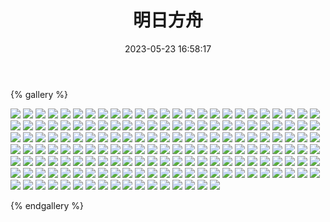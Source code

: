 ﻿---
title: 明日方舟
date: 2023-05-23 16:58:17
comments: false
---

{% gallery %}

![](https://cdn.staticaly.com/gh/1405720461/images@master/Arknights2/-5cb78450a9063e8c.jpg)
![](https://cdn.staticaly.com/gh/1405720461/images@master/Arknights2/10.jpg)
![](https://cdn.staticaly.com/gh/1405720461/images@master/Arknights2/100.jpg)
![](https://cdn.staticaly.com/gh/1405720461/images@master/Arknights2/101.jpg)
![](https://cdn.staticaly.com/gh/1405720461/images@master/Arknights2/105.jpg)
![](https://cdn.staticaly.com/gh/1405720461/images@master/Arknights2/107.jpg)
![](https://cdn.staticaly.com/gh/1405720461/images@master/Arknights2/108.jpg)
![](https://cdn.staticaly.com/gh/1405720461/images@master/Arknights2/109.jpg)
![](https://cdn.staticaly.com/gh/1405720461/images@master/Arknights2/11.jpg)
![](https://cdn.staticaly.com/gh/1405720461/images@master/Arknights2/110.jpg)
![](https://cdn.staticaly.com/gh/1405720461/images@master/Arknights2/111.jpg)
![](https://cdn.staticaly.com/gh/1405720461/images@master/Arknights2/112.jpg)
![](https://cdn.staticaly.com/gh/1405720461/images@master/Arknights2/113.jpg)
![](https://cdn.staticaly.com/gh/1405720461/images@master/Arknights2/114.jpg)
![](https://cdn.staticaly.com/gh/1405720461/images@master/Arknights2/115.jpg)
![](https://cdn.staticaly.com/gh/1405720461/images@master/Arknights2/116.jpg)
![](https://cdn.staticaly.com/gh/1405720461/images@master/Arknights2/12.jpg)
![](https://cdn.staticaly.com/gh/1405720461/images@master/Arknights2/121.jpg)
![](https://cdn.staticaly.com/gh/1405720461/images@master/Arknights2/122.jpg)
![](https://cdn.staticaly.com/gh/1405720461/images@master/Arknights2/123.jpg)
![](https://cdn.staticaly.com/gh/1405720461/images@master/Arknights2/124.jpg)
![](https://cdn.staticaly.com/gh/1405720461/images@master/Arknights2/125.jpg)
![](https://cdn.staticaly.com/gh/1405720461/images@master/Arknights2/126.jpg)
![](https://cdn.staticaly.com/gh/1405720461/images@master/Arknights2/128.jpg)
![](https://cdn.staticaly.com/gh/1405720461/images@master/Arknights2/129.jpg)
![](https://cdn.staticaly.com/gh/1405720461/images@master/Arknights2/13.jpg)
![](https://cdn.staticaly.com/gh/1405720461/images@master/Arknights2/133.jpg)
![](https://cdn.staticaly.com/gh/1405720461/images@master/Arknights2/134.jpg)
![](https://cdn.staticaly.com/gh/1405720461/images@master/Arknights2/135.jpg)
![](https://cdn.staticaly.com/gh/1405720461/images@master/Arknights2/136.jpg)
![](https://cdn.staticaly.com/gh/1405720461/images@master/Arknights2/137.jpg)
![](https://cdn.staticaly.com/gh/1405720461/images@master/Arknights2/138.jpg)
![](https://cdn.staticaly.com/gh/1405720461/images@master/Arknights2/139.jpg)
![](https://cdn.staticaly.com/gh/1405720461/images@master/Arknights2/14.jpg)
![](https://cdn.staticaly.com/gh/1405720461/images@master/Arknights2/140.jpg)
![](https://cdn.staticaly.com/gh/1405720461/images@master/Arknights2/141.jpg)
![](https://cdn.staticaly.com/gh/1405720461/images@master/Arknights2/142.jpg)
![](https://cdn.staticaly.com/gh/1405720461/images@master/Arknights2/143.jpg)
![](https://cdn.staticaly.com/gh/1405720461/images@master/Arknights2/144.jpg)
![](https://cdn.staticaly.com/gh/1405720461/images@master/Arknights2/145.jpg)
![](https://cdn.staticaly.com/gh/1405720461/images@master/Arknights2/146.jpg)
![](https://cdn.staticaly.com/gh/1405720461/images@master/Arknights2/147.jpg)
![](https://cdn.staticaly.com/gh/1405720461/images@master/Arknights2/148.jpg)
![](https://cdn.staticaly.com/gh/1405720461/images@master/Arknights2/149.jpg)
![](https://cdn.staticaly.com/gh/1405720461/images@master/Arknights2/150.jpg)
![](https://cdn.staticaly.com/gh/1405720461/images@master/Arknights2/151.jpg)
![](https://cdn.staticaly.com/gh/1405720461/images@master/Arknights2/152.jpg)
![](https://cdn.staticaly.com/gh/1405720461/images@master/Arknights2/153.jpg)
![](https://cdn.staticaly.com/gh/1405720461/images@master/Arknights2/154.jpg)
![](https://cdn.staticaly.com/gh/1405720461/images@master/Arknights2/155.jpg)
![](https://cdn.staticaly.com/gh/1405720461/images@master/Arknights2/156.jpg)
![](https://cdn.staticaly.com/gh/1405720461/images@master/Arknights2/158.jpg)
![](https://cdn.staticaly.com/gh/1405720461/images@master/Arknights2/159.jpg)
![](https://cdn.staticaly.com/gh/1405720461/images@master/Arknights2/16.jpg)
![](https://cdn.staticaly.com/gh/1405720461/images@master/Arknights2/160.jpg)
![](https://cdn.staticaly.com/gh/1405720461/images@master/Arknights2/161.jpg)
![](https://cdn.staticaly.com/gh/1405720461/images@master/Arknights2/163.jpg)
![](https://cdn.staticaly.com/gh/1405720461/images@master/Arknights2/164.jpg)
![](https://cdn.staticaly.com/gh/1405720461/images@master/Arknights2/165.jpg)
![](https://cdn.staticaly.com/gh/1405720461/images@master/Arknights2/166.jpg)
![](https://cdn.staticaly.com/gh/1405720461/images@master/Arknights2/167.jpg)
![](https://cdn.staticaly.com/gh/1405720461/images@master/Arknights2/168.jpg)
![](https://cdn.staticaly.com/gh/1405720461/images@master/Arknights2/169.jpg)
![](https://cdn.staticaly.com/gh/1405720461/images@master/Arknights2/17.jpg)
![](https://cdn.staticaly.com/gh/1405720461/images@master/Arknights2/170.jpg)
![](https://cdn.staticaly.com/gh/1405720461/images@master/Arknights2/171.jpg)
![](https://cdn.staticaly.com/gh/1405720461/images@master/Arknights2/172.jpg)
![](https://cdn.staticaly.com/gh/1405720461/images@master/Arknights2/175.jpg)
![](https://cdn.staticaly.com/gh/1405720461/images@master/Arknights2/176.jpg)
![](https://cdn.staticaly.com/gh/1405720461/images@master/Arknights2/177.jpg)
![](https://cdn.staticaly.com/gh/1405720461/images@master/Arknights2/178.jpg)
![](https://cdn.staticaly.com/gh/1405720461/images@master/Arknights2/179.jpg)
![](https://cdn.staticaly.com/gh/1405720461/images@master/Arknights2/18.jpg)
![](https://cdn.staticaly.com/gh/1405720461/images@master/Arknights2/180.jpg)
![](https://cdn.staticaly.com/gh/1405720461/images@master/Arknights2/181.jpg)
![](https://cdn.staticaly.com/gh/1405720461/images@master/Arknights2/182.jpg)
![](https://cdn.staticaly.com/gh/1405720461/images@master/Arknights2/183.jpg)
![](https://cdn.staticaly.com/gh/1405720461/images@master/Arknights2/184.jpg)
![](https://cdn.staticaly.com/gh/1405720461/images@master/Arknights2/186.jpg)
![](https://cdn.staticaly.com/gh/1405720461/images@master/Arknights2/19.jpg)
![](https://cdn.staticaly.com/gh/1405720461/images@master/Arknights2/191.jpg)
![](https://cdn.staticaly.com/gh/1405720461/images@master/Arknights2/192.jpg)
![](https://cdn.staticaly.com/gh/1405720461/images@master/Arknights2/194.jpg)
![](https://cdn.staticaly.com/gh/1405720461/images@master/Arknights2/195.jpg)
![](https://cdn.staticaly.com/gh/1405720461/images@master/Arknights2/198.jpg)
![](https://cdn.staticaly.com/gh/1405720461/images@master/Arknights2/20.jpg)
![](https://cdn.staticaly.com/gh/1405720461/images@master/Arknights2/21.jpg)
![](https://cdn.staticaly.com/gh/1405720461/images@master/Arknights2/22.jpg)
![](https://cdn.staticaly.com/gh/1405720461/images@master/Arknights2/23.jpg)
![](https://cdn.staticaly.com/gh/1405720461/images@master/Arknights2/24.jpg)
![](https://cdn.staticaly.com/gh/1405720461/images@master/Arknights2/25.jpg)
![](https://cdn.staticaly.com/gh/1405720461/images@master/Arknights2/26.jpg)
![](https://cdn.staticaly.com/gh/1405720461/images@master/Arknights2/27.jpg)
![](https://cdn.staticaly.com/gh/1405720461/images@master/Arknights2/270.jpg)
![](https://cdn.staticaly.com/gh/1405720461/images@master/Arknights2/28.jpg)
![](https://cdn.staticaly.com/gh/1405720461/images@master/Arknights2/29.jpg)
![](https://cdn.staticaly.com/gh/1405720461/images@master/Arknights2/3.jpg)
![](https://cdn.staticaly.com/gh/1405720461/images@master/Arknights2/30.jpg)
![](https://cdn.staticaly.com/gh/1405720461/images@master/Arknights2/31.jpg)
![](https://cdn.staticaly.com/gh/1405720461/images@master/Arknights2/32.jpg)
![](https://cdn.staticaly.com/gh/1405720461/images@master/Arknights2/33.jpg)
![](https://cdn.staticaly.com/gh/1405720461/images@master/Arknights2/34.jpg)
![](https://cdn.staticaly.com/gh/1405720461/images@master/Arknights2/35.jpg)
![](https://cdn.staticaly.com/gh/1405720461/images@master/Arknights2/36.jpg)
![](https://cdn.staticaly.com/gh/1405720461/images@master/Arknights2/37.jpg)
![](https://cdn.staticaly.com/gh/1405720461/images@master/Arknights2/38.jpg)
![](https://cdn.staticaly.com/gh/1405720461/images@master/Arknights2/39.jpg)
![](https://cdn.staticaly.com/gh/1405720461/images@master/Arknights2/4.jpg)
![](https://cdn.staticaly.com/gh/1405720461/images@master/Arknights2/40.jpg)
![](https://cdn.staticaly.com/gh/1405720461/images@master/Arknights2/41.jpg)
![](https://cdn.staticaly.com/gh/1405720461/images@master/Arknights2/43.jpg)
![](https://cdn.staticaly.com/gh/1405720461/images@master/Arknights2/44.jpg)
![](https://cdn.staticaly.com/gh/1405720461/images@master/Arknights2/45.jpg)
![](https://cdn.staticaly.com/gh/1405720461/images@master/Arknights2/46.jpg)
![](https://cdn.staticaly.com/gh/1405720461/images@master/Arknights2/47.jpg)
![](https://cdn.staticaly.com/gh/1405720461/images@master/Arknights2/48.jpg)
![](https://cdn.staticaly.com/gh/1405720461/images@master/Arknights2/49.jpg)
![](https://cdn.staticaly.com/gh/1405720461/images@master/Arknights2/5.jpg)
![](https://cdn.staticaly.com/gh/1405720461/images@master/Arknights2/50.jpg)
![](https://cdn.staticaly.com/gh/1405720461/images@master/Arknights2/51.jpg)
![](https://cdn.staticaly.com/gh/1405720461/images@master/Arknights2/52.jpg)
![](https://cdn.staticaly.com/gh/1405720461/images@master/Arknights2/53.jpg)
![](https://cdn.staticaly.com/gh/1405720461/images@master/Arknights2/54.jpg)
![](https://cdn.staticaly.com/gh/1405720461/images@master/Arknights2/56.jpg)
![](https://cdn.staticaly.com/gh/1405720461/images@master/Arknights2/57.jpg)
![](https://cdn.staticaly.com/gh/1405720461/images@master/Arknights2/58.jpg)
![](https://cdn.staticaly.com/gh/1405720461/images@master/Arknights2/59.jpg)
![](https://cdn.staticaly.com/gh/1405720461/images@master/Arknights2/6.jpg)
![](https://cdn.staticaly.com/gh/1405720461/images@master/Arknights2/60.jpg)
![](https://cdn.staticaly.com/gh/1405720461/images@master/Arknights2/61.jpg)
![](https://cdn.staticaly.com/gh/1405720461/images@master/Arknights2/62.jpg)
![](https://cdn.staticaly.com/gh/1405720461/images@master/Arknights2/64.jpg)
![](https://cdn.staticaly.com/gh/1405720461/images@master/Arknights2/65.jpg)
![](https://cdn.staticaly.com/gh/1405720461/images@master/Arknights2/66.jpg)
![](https://cdn.staticaly.com/gh/1405720461/images@master/Arknights2/67.jpg)
![](https://cdn.staticaly.com/gh/1405720461/images@master/Arknights2/7.jpg)
![](https://cdn.staticaly.com/gh/1405720461/images@master/Arknights2/70.jpg)
![](https://cdn.staticaly.com/gh/1405720461/images@master/Arknights2/71.jpg)
![](https://cdn.staticaly.com/gh/1405720461/images@master/Arknights2/72.jpg)
![](https://cdn.staticaly.com/gh/1405720461/images@master/Arknights2/73.jpg)
![](https://cdn.staticaly.com/gh/1405720461/images@master/Arknights2/74.jpg)
![](https://cdn.staticaly.com/gh/1405720461/images@master/Arknights2/75.jpg)
![](https://cdn.staticaly.com/gh/1405720461/images@master/Arknights2/76.jpg)
![](https://cdn.staticaly.com/gh/1405720461/images@master/Arknights2/77.jpg)
![](https://cdn.staticaly.com/gh/1405720461/images@master/Arknights2/78.jpg)
![](https://cdn.staticaly.com/gh/1405720461/images@master/Arknights2/79.jpg)
![](https://cdn.staticaly.com/gh/1405720461/images@master/Arknights2/8.jpg)
![](https://cdn.staticaly.com/gh/1405720461/images@master/Arknights2/80.jpg)
![](https://cdn.staticaly.com/gh/1405720461/images@master/Arknights2/81.jpg)
![](https://cdn.staticaly.com/gh/1405720461/images@master/Arknights2/82.jpg)
![](https://cdn.staticaly.com/gh/1405720461/images@master/Arknights2/83.jpg)
![](https://cdn.staticaly.com/gh/1405720461/images@master/Arknights2/84.jpg)
![](https://cdn.staticaly.com/gh/1405720461/images@master/Arknights2/85.jpg)
![](https://cdn.staticaly.com/gh/1405720461/images@master/Arknights2/86.jpg)
![](https://cdn.staticaly.com/gh/1405720461/images@master/Arknights2/87.jpg)
![](https://cdn.staticaly.com/gh/1405720461/images@master/Arknights2/88.jpg)
![](https://cdn.staticaly.com/gh/1405720461/images@master/Arknights2/89.jpg)
![](https://cdn.staticaly.com/gh/1405720461/images@master/Arknights2/9.jpg)
![](https://cdn.staticaly.com/gh/1405720461/images@master/Arknights2/90.jpg)
![](https://cdn.staticaly.com/gh/1405720461/images@master/Arknights2/91.jpg)
![](https://cdn.staticaly.com/gh/1405720461/images@master/Arknights2/92.jpg)
![](https://cdn.staticaly.com/gh/1405720461/images@master/Arknights2/94.jpg)
![](https://cdn.staticaly.com/gh/1405720461/images@master/Arknights2/95.jpg)
![](https://cdn.staticaly.com/gh/1405720461/images@master/Arknights2/96.jpg)
![](https://cdn.staticaly.com/gh/1405720461/images@master/Arknights2/97.jpg)
![](https://cdn.staticaly.com/gh/1405720461/images@master/Arknights2/98.jpg)
![](https://cdn.staticaly.com/gh/1405720461/images@master/Arknights2/99.jpg)

{% endgallery %}
